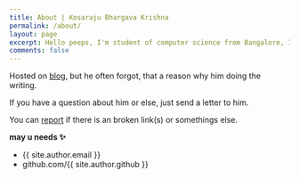 ```yaml
---
title: About | Kosaraju Bhargava Krishna
permalink: /about/
layout: page
excerpt: Hello peeps, I'm student of computer science from Bangalore, India. This blog for documentating my journey with smart contract security.
comments: false
---
```


Hosted on <a href="https://github.com/Bhargava-krishna/jekyll-klise" target="_blank" rel="noopener">blog</a>, but he often forgot, that a reason why him doing the writing.

If you have a question about him or else, just send a letter to him.

You can [report](https://github.com/Bhargava-krishna/jekyll-klise/issues/new) if there is an broken link(s) or somethings else.

**may u needs ✨**

- {{ site.author.email }}
- github.com/{{ site.author.github }}
